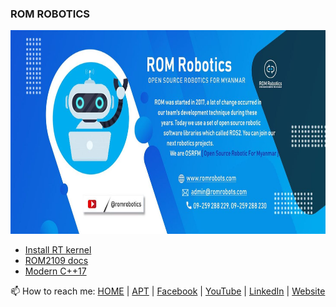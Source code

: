 ### ROM ROBOTICS
<img src="header.jpg" width="968" height="326" />

- <a href="https://github.com/ROM-robotics/ReadMe/blob/main/RealTime.md"> Install RT kernel</a>
- <a href="https://github.com/ROM-robotics/ReadMe/blob/main/rom2109_Readme.md"> ROM2109 docs</a>
- <a href="https://github.com/ROM-robotics/ReadMe/blob/main/ModernCpp_Readme.md"> Modern C++17</a>

📫 How to reach me: [HOME](https://www.romrobots.com) | [APT](https://rom-robotics.github.io/romrobotics.repo) | [Facebook](https://facebook.com/romrobots) |  [YouTube](https://www.youtube.com/c/romrobotics) | [LinkedIn](https://www.linkedin.com/in/pyae-soan-aung-ROM) | [Website](https://deepblueailab.com) 
